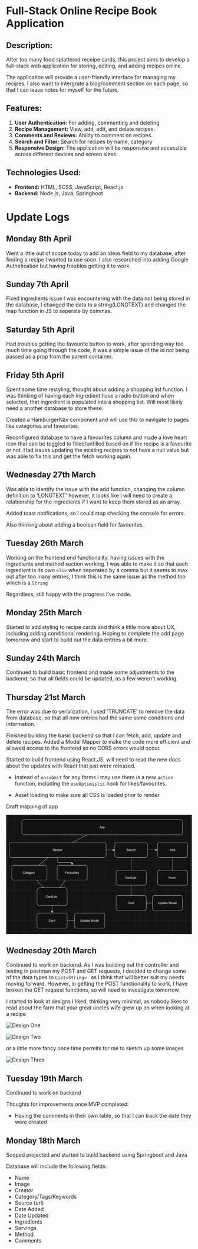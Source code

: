 # Full-Stack Online Recipe Book Application

## Description:

After too many food splattered receipe cards, this project aims to develop a full-stack web application for storing, editing, and adding recipes online.

The application will provide a user-friendly interface for managing my recipes. I also want to intergrate a blog/comment section on each page, so that I can leave notes for myself for the future.

## Features:

1. **User Authentication:** For adding, commenting and deleting
2. **Recipe Management:** View, add, edit, and delete recipes.
3. **Comments and Reviews:** Ability to comment on recipes.
4. **Search and Filter:** Search for recipes by name, category
5. **Responsive Design:** The application will be responsive and accessible across different devices and screen sizes.

## Technologies Used:

- **Frontend:** HTML, SCSS, JavaScript, React.js
- **Backend:** Node.js, Java, Springboot

# Update Logs

## Monday 8th April

Went a little out of scope today to add an Ideas field to my database, after finding a recipe I wanted to use soon. I also researched into adding Google Authetication but having troubles getting it to work

## Sunday 7th April

Fixed ingredients issue I was encountering with the data not being stored in the database, I changed the data to a string(LONGTEXT) and changed the map function in JS to seperate by commas.

## Saturday 5th April

Had troubles getting the favourite button to work, after spending way too much time going through the code, it was a simple issue of the id not being passed as a prop from the parent container.

## Friday 5th April

Spent some time restyling, thought about adding a shopping list function. I was thinking of having each ingredient have a radio button and when selected, that ingredient is populated into a shopping list. Will most likely need a another database to store these.

Created a HamburgerNav component and will use this to navigate to pages like categories and favourites.

Reconfigured database to have a favourites column and made a love heart icon that can be toggled to filled/unfilled based on if the recipe is a favourite or not. Had issues updating the existing recipes to not have a null value but was able to fix this and get the fetch working again.

## Wednesday 27th March

Was able to identify the issue with the add function, changing the column definition to 'LONGTEXT' however, it looks like I will need to create a relationship for the ingredients if I want to keep them stored as an array.

Added toast notifications, so I could stop checking the console for errors.

Also thinking about adding a boolean field for favourites.

## Tuesday 26th March

Working on the frontend end functionality, having issues with the ingredients and method section working. I was able to make it so that each ingredient is its own `<li>` when seperated by a comma but it seems to max out after too many entries, I think this is the same issue as the method too which is a `String`

Regardless, still happy with the progress I've made.

## Monday 25th March

Started to add styling to recipe cards and think a little more about UX, including adding conditional rendering. Hoping to complete the add page tomorrow and start to build out the data entries a bit more.

## Sunday 24th March

Continued to build basic frontend and made some adjustments to the backend, so that all fields could be updated, as a few weren't working.

## Thursday 21st March

The error was due to serialization, I used 'TRUNCATE' to remove the data from database, so that all new entries had the same some conditions and information.

Finished building the basic backend so that I can fetch, add, update and delete recipes. Added a Model Mapper to make the code more efficient and allowed access to the frontend so no CORS errors would occur.

Started to build frontend using React.JS, will need to read the new docs about the updates with React that just were released.

- Instead of `onsubmit` for any forms I may use there is a new `action` function, including the `useOptimistic` hook for likes/favourites.

- Asset loading to make sure all CSS is loaded prior to render

Draft mapping of app

![Image Name](frontend/src/assets/Flowchart.png)

## Wednesday 20th March

Continued to work on backend. As I was building out the controller and testing in postman my POST and GET requests, I decided to change some of the data types to
`List<String> ` as I think that will better suit my needs moving forward. However, in getting the POST functionality to work, I have broken the GET request functions, so will need to investigate tomorrow.

I started to look at designs I liked, thinking very minimal, as nobody likes to read about the farm that your great uncles wife grew up on when looking at a recipe

![Design One](https://i.pinimg.com/564x/29/c3/a6/29c3a6f8dd1b7e2fa2c06221a8ba8222.jpg)

![Design Two](https://i.pinimg.com/564x/6b/7a/e9/6b7ae90b0d0570d019b64100b50f4e26.jpg)

or a little more fancy once time permits for me to sketch up some images

![Design Three](https://i.pinimg.com/564x/01/4c/da/014cdaa01183d1447a8f58942ccae04f.jpg)

## Tuesday 19th March

Continued to work on backend

Thoughts for improvements once MVP completed:

- Having the comments in their own table, so that I can track the date they were created

## Monday 18th March

Scoped projected and started to build backend using Springboot and Java

Database will include the following fields:

- Name
- Image
- Creator
- Category/Tags/Keywords
- Source (url)
- Date Added
- Date Updated
- Ingredients
- Servings
- Method
- Comments
